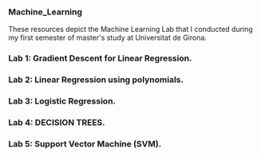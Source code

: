 ### Machine_Learning
These resources depict the Machine Learning Lab that I conducted during my first semester of master's study at Universitat de Girona.
### Lab 1: Gradient Descent for Linear Regression.
### Lab 2: Linear Regression using polynomials.
### Lab 3: Logistic Regression.
### Lab 4: DECISION TREES.
### Lab 5: Support Vector Machine (SVM).
### 
###
